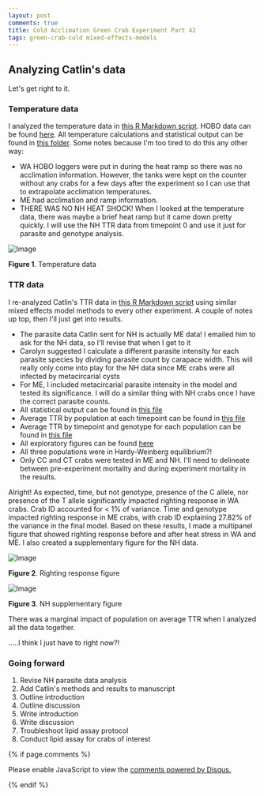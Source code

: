 ```yaml
---
layout: post
comments: true
title: Cold Acclimation Green Crab Experiment Part 42
tags: green-crab-cold mixed-effects-models
---
```


## Analyzing Catlin's data

Let's get right to it.

### Temperature data

I analyzed the temperature data in [this R Markdown script](https://github.com/yaaminiv/cold-green-crab/blob/main/code/mult-pop-heat/01-temp-conditions-mult-pop-heat.Rmd). HOBO data can be found [here](https://github.com/yaaminiv/cold-green-crab/tree/main/data/mult-pop-heat/HOBO). All temperature calculations and statistical output can be found in [this folder](https://github.com/yaaminiv/cold-green-crab/tree/main/output/mult-pop-heat/01-temp-conditions). Some notes because I'm too tired to do this any other way:

- WA HOBO loggers were put in during the heat ramp so there was no acclimation information. However, the tanks were kept on the counter without any crabs for a few days after the experiment so I can use that to extrapolate acclimation temperatures.
- ME had acclimation and ramp information.
- THERE WAS NO NH HEAT SHOCK! When I looked at the temperature data, there was maybe a brief heat ramp but it came down pretty quickly. I will use the NH TTR data from timepoint 0 and use it just for parasite and genotype analysis.

![Image](https://github.com/user-attachments/assets/b2a00515-4772-4e53-a375-5952166c4224)

**Figure 1**. Temperature data

### TTR data

I re-analyzed Catlin's TTR data in [this R Markdown script](https://github.com/yaaminiv/cold-green-crab/blob/main/code/mult-pop-heat/03-TTR-analysis-mult-pop-heat.Rmd) using similar mixed effects model methods to every other experiment. A couple of notes up top, then I'll just get into results.

- The parasite data Catlin sent for NH is actually ME data! I emailed him to ask for the NH data, so I'll revise that when I get to it
- Carolyn suggested I calculate a different parasite intensity for each parasite species by dividing parasite count by carapace width. This will really only come into play for the NH data since ME crabs were all infected by metacircarial cysts
- For ME, I included metacircarial parasite intensity in the model and tested its significance. I will do a similar thing with NH crabs once I have the correct parasite counts.
- All statistical output can be found in [this file](https://github.com/yaaminiv/cold-green-crab/blob/main/output/mult-pop-heat/03-TTR-analysis/ttr-model-comparison-stat-output.csv)
- Average TTR by population at each timepoint can be found in [this file](https://github.com/yaaminiv/cold-green-crab/blob/main/output/mult-pop-heat/03-TTR-analysis/average-TTR-calculations.csv)
- Average TTR by timepoint and genotype for each population can be found in [this file](https://github.com/yaaminiv/cold-green-crab/blob/main/output/mult-pop-heat/03-TTR-analysis/average-TTR-calculations-genotype.csv)
- All exploratory figures can be found [here](https://github.com/yaaminiv/cold-green-crab/tree/main/output/mult-pop-heat/03-TTR-analysis/figures)
- All three populations were in Hardy-Weinberg equilibrium?!
- Only CC and CT crabs were tested in ME and NH. I'll need to delineate between pre-experiment mortality and during experiment mortality in the results.

Alright! As expected, time, but not genotype, presence of the C allele, nor presence of the T allele significantly impacted righting response in WA crabs. Crab ID accounted for < 1% of variance. Time and genotype impacted righting response in ME crabs, with crab ID explaining 27.82% of the variance in the final model. Based on these results, I made a multipanel figure that showed righting response before and after heat stress in WA and ME. I also created a supplementary figure for the NH data.

![Image](https://github.com/user-attachments/assets/62a10f21-7aa8-47dc-a46a-d2e3a07312d7)

**Figure 2**. Righting response figure

![Image](https://github.com/user-attachments/assets/85625777-0b8b-4a0a-aac9-97adefaab12e)

**Figure 3**. NH supplementary figure

There was a marginal impact of population on average TTR when I analyzed all the data together.

.....I think I just have to right now?!

### Going forward

1. Revise NH parasite data analysis
1. Add Catlin's methods and results to manuscript
2. Outline introduction
3. Outline discussion
4. Write introduction
5. Write discussion
3. Troubleshoot lipid assay protocol
5. Conduct lipid assay for crabs of interest

{% if page.comments %}

<div id="disqus_thread"></div>
<script>

/**
*  RECOMMENDED CONFIGURATION VARIABLES: EDIT AND UNCOMMENT THE SECTION BELOW TO INSERT DYNAMIC VALUES FROM YOUR PLATFORM OR CMS.
*  LEARN WHY DEFINING THESE VARIABLES IS IMPORTANT: https://disqus.com/admin/universalcode/#configuration-variables*/
/*
var disqus_config = function () {
this.page.url = PAGE_URL;  // Replace PAGE_URL with your page's canonical URL variable
this.page.identifier = PAGE_IDENTIFIER; // Replace PAGE_IDENTIFIER with your page's unique identifier variable
};
*/
(function() { // DON'T EDIT BELOW THIS LINE
var d = document, s = d.createElement('script');
s.src = 'https://the-responsible-grad-student.disqus.com/embed.js';
s.setAttribute('data-timestamp', +new Date());
(d.head || d.body).appendChild(s);
})();
</script>
<noscript>Please enable JavaScript to view the <a href="https://disqus.com/?ref_noscript">comments powered by Disqus.</a></noscript>

{% endif %}

<script id="dsq-count-scr" src="//the-responsible-grad-student.disqus.com/count.js" async></script>

